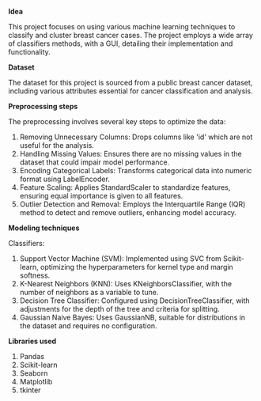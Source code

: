 **Idea**


This project focuses on using various machine learning techniques
to classify and cluster breast cancer cases. The project employs a
wide array of classifiers methods, with a GUI, detailing their implementation
and functionality.

**Dataset**


The dataset for this project is sourced from a public breast cancer
dataset, including various attributes essential for cancer
classification and analysis.

**Preprocessing steps**


The preprocessing involves several key steps to optimize the
data:
1. Removing Unnecessary Columns: Drops columns like 'id'
which are not useful for the analysis.
2. Handling Missing Values: Ensures there are no missing
values in the dataset that could impair model performance.
3. Encoding Categorical Labels: Transforms categorical data
into numeric format using LabelEncoder.
4. Feature Scaling: Applies StandardScaler to standardize
features, ensuring equal importance is given to all features.
5. Outlier Detection and Removal: Employs the Interquartile
Range (IQR) method to detect and remove outliers,
enhancing model accuracy.

**Modeling techniques**

Classifiers:

1. Support Vector Machine (SVM): Implemented using SVC
from Scikit-learn, optimizing the hyperparameters for kernel
type and margin softness.
2. K-Nearest Neighbors (KNN): Uses KNeighborsClassifier,
with the number of neighbors as a variable to tune.
3. Decision Tree Classifier: Configured using
DecisionTreeClassifier, with adjustments for the depth of the
tree and criteria for splitting.
4. Gaussian Naive Bayes: Uses GaussianNB, suitable for
distributions in the dataset and requires no configuration.


**Libraries used**

1. Pandas
2. Scikit-learn
3. Seaborn
4. Matplotlib
5. tkinter

